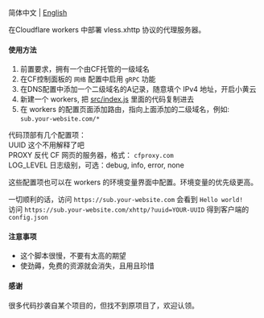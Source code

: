 简体中文 | [English](./docs/en.md)  

在Cloudflare workers 中部署 vless.xhttp 协议的代理服务器。  

#### 使用方法
 1. 前置要求，拥有一个由CF托管的一级域名
 1. 在CF控制面板的 `网络` 配置中启用 `gRPC` 功能
 1. 在DNS配置中添加一个二级域名的A记录，随意填个 IPv4 地址，开启小黄云
 1. 新建一个 workers, 把 [src/index.js](../src/index.js) 里面的代码复制进去
 1. 在 workers 的配置页面添加路由，指向上面添加的二级域名，例如: `sub.your-website.com/*`

代码顶部有几个配置项：  
UUID 这个不用解释了吧  
PROXY 反代 CF 网页的服务器，格式： `cfproxy.com`  
LOG_LEVEL 日志级别，可选：debug, info, error, none  

这些配置项也可以在 workers 的环境变量界面中配置。环境变量的优先级更高。  

一切顺利的话，访问 `https://sub.your-website.com` 会看到 `Hello world!`  
访问 `https://sub.your-website.com/xhttp/?uuid=YOUR-UUID` 得到客户端的 `config.json`  

#### 注意事项
 * 这个脚本很慢，不要有太高的期望
 * 使劲薅，免费的资源就会消失，且用且珍惜

#### 感谢
很多代码抄袭自某个项目的，但找不到原项目了，欢迎认领。  
